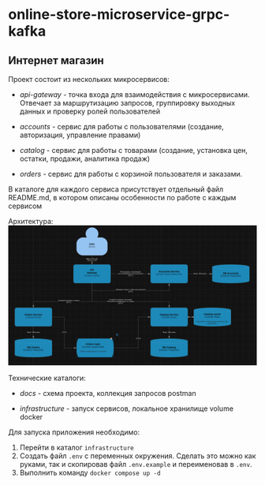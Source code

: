 # online-store-microservice-grpc-kafka

## Интернет магазин

Проект состоит из нескольких микросервисов:

- _api-gateway_ - точка входа для взаимодействия с микросервисами. Отвечает за маршрутизацию запросов, группировку выходных данных и проверку ролей пользователей

- _accounts_ - сервис для работы с пользователями (создание, авторизация, управление правами)

- _catalog_ - сервис для работы с товарами (создание, установка цен, остатки, продажи, аналитика продаж)

- _orders_ - сервис для работы с корзиной пользователя и заказами.

В каталоге для каждого сервиса присутствует отдельный файл README.md, в котором описаны особенности по работе с каждым сервисом

Архитектура:
![Архитектура](/docs/arhitecture.png)

Технические каталоги:

- _docs_ - схема проекта, коллекция запросов postman

- _infrastructure_ - запуск сервисов, локальное хранилище volume docker

Для запуска приложения необходимо:

1. Перейти в каталог `infrastructure`
2. Создать файл `.env` с переменных окружения. Сделать это можно как руками, так и скопировав файл `.env.example` и переименовав в `.env`.
3. Выполнить команду `docker compose up -d`
